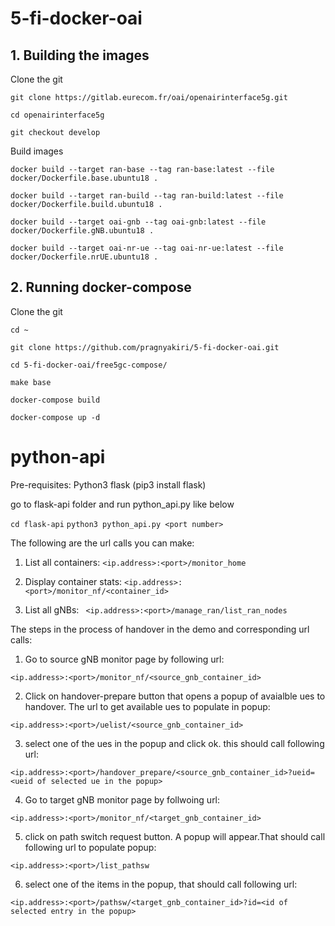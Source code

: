 # 5-fi-docker-oai
## 1. Building the images

Clone the git

`git clone https://gitlab.eurecom.fr/oai/openairinterface5g.git`

`cd openairinterface5g`

`git checkout develop`

Build images

`docker build --target ran-base --tag ran-base:latest --file docker/Dockerfile.base.ubuntu18 .`

`docker build --target ran-build --tag ran-build:latest --file docker/Dockerfile.build.ubuntu18 .`

`docker build --target oai-gnb --tag oai-gnb:latest --file docker/Dockerfile.gNB.ubuntu18 .`

`docker build --target oai-nr-ue --tag oai-nr-ue:latest --file docker/Dockerfile.nrUE.ubuntu18 .`

## 2. Running docker-compose

Clone the git

`cd ~`

`git clone https://github.com/pragnyakiri/5-fi-docker-oai.git`

`cd 5-fi-docker-oai/free5gc-compose/`

`make base`

`docker-compose build`

`docker-compose up -d`


# python-api
Pre-requisites:
Python3
flask (pip3 install flask)

go to flask-api folder and run python_api.py like below

`cd flask-api`
`python3 python_api.py <port number>`

The following are the url calls you can make:
 
 1. List all containers:
 `<ip.address>:<port>/monitor_home`
 
 2. Display container stats:
 `<ip.address>:<port>/monitor_nf/<container_id>`
 
 3. List all gNBs:
` <ip.address>:<port>/manage_ran/list_ran_nodes`
  
The steps in the process of handover in the demo and corresponding url calls:
  
  1. Go to source gNB monitor page by following url:

 `<ip.address>:<port>/monitor_nf/<source_gnb_container_id>`
 
 2. Click on handover-prepare button that opens a popup of avaialble ues to handover. The url to get available ues to populate in popup:
  
 `<ip.address>:<port>/uelist/<source_gnb_container_id>`
 
 3. select one of the ues in the popup and click ok. this should call following url:
 
 `<ip.address>:<port>/handover_prepare/<source_gnb_container_id>?ueid= <ueid of selected ue in the popup>`
 
 4. Go to target gNB monitor page by follwoing url:
 
 `<ip.address>:<port>/monitor_nf/<target_gnb_container_id>`
 
 5. click on path switch request button. A popup will appear.That should call following url to populate popup:
 
 `<ip.address>:<port>/list_pathsw`
 
 6. select one of the items in the popup, that should call following url:
 
 `<ip.address>:<port>/pathsw/<target_gnb_container_id>?id=<id of selected entry in the popup>`
  
